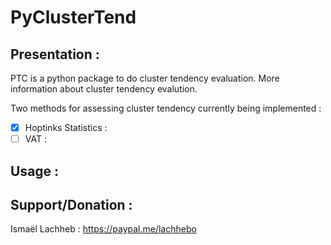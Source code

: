 # PyClusterTend

## Presentation : 

PTC is a python package to do cluster tendency evaluation. More information about cluster tendency 
evalution.

Two methods for assessing cluster tendency currently being implemented  :

- [x] Hoptinks Statistics :
- [ ] VAT : 

## Usage : 


## Support/Donation : 


Ismaël Lachheb :  https://paypal.me/lachhebo